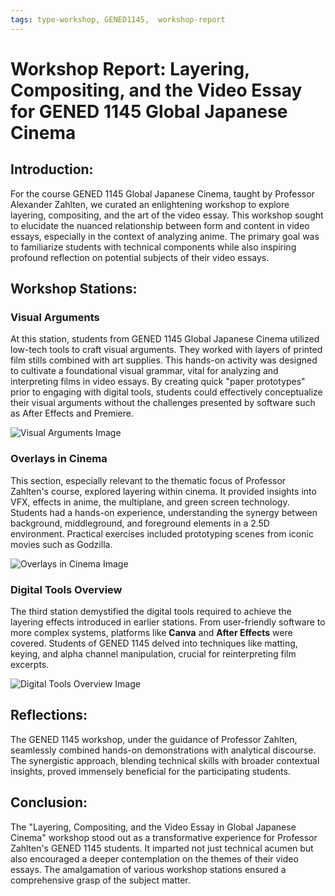 ```yaml
---
tags: type-workshop, GENED1145,  workshop-report
---
```


# Workshop Report: Layering, Compositing, and the Video Essay for GENED 1145 Global Japanese Cinema


## Introduction:
For the course GENED 1145 Global Japanese Cinema, taught by Professor Alexander Zahlten, we curated an enlightening workshop to explore layering, compositing, and the art of the video essay. This workshop sought to elucidate the nuanced relationship between form and content in video essays, especially in the context of analyzing anime. The primary goal was to familiarize students with technical components while also inspiring profound reflection on potential subjects of their video essays.

## Workshop Stations:

### Visual Arguments
At this station, students from GENED 1145 Global Japanese Cinema utilized low-tech tools to craft visual arguments. They worked with layers of printed film stills combined with art supplies. This hands-on activity was designed to cultivate a foundational visual grammar, vital for analyzing and interpreting films in video essays. By creating quick "paper prototypes" prior to engaging with digital tools, students could effectively conceptualize their visual arguments without the challenges presented by software such as After Effects and Premiere.

![Visual Arguments Image](https://files.slack.com/files-pri/T0HTW3H0V-F060PD4LVB9/sample-paper-overlays\_540.gif?pub\_secret=4d9b8f93ce)

### Overlays in Cinema
This section, especially relevant to the thematic focus of Professor Zahlten's course, explored layering within cinema. It provided insights into VFX, effects in anime, the multiplane, and green screen technology. Students had a hands-on experience, understanding the synergy between background, middleground, and foreground elements in a 2.5D environment. Practical exercises included prototyping scenes from iconic movies such as Godzilla.

![Overlays in Cinema Image](https://files.slack.com/files-pri/T0HTW3H0V-F061G35DRRP/godzilla_24p_360.gif?pub_secret=1851ce46f2)

### Digital Tools Overview
The third station demystified the digital tools required to achieve the layering effects introduced in earlier stations. From user-friendly software to more complex systems, platforms like **Canva** and **After Effects** were covered. Students of GENED 1145 delved into techniques like matting, keying, and alpha channel manipulation, crucial for reinterpreting film excerpts.

![Digital Tools Overview Image](https://files.slack.com/files-pri/T0HTW3H0V-F061RTA357S/wesanderson_layering_360.gif?pub_secret=03891f138a)


## Reflections:
The GENED 1145 workshop, under the guidance of Professor Zahlten, seamlessly combined hands-on demonstrations with analytical discourse. The synergistic approach, blending technical skills with broader contextual insights, proved immensely beneficial for the participating students.

## Conclusion:
The "Layering, Compositing, and the Video Essay in Global Japanese Cinema" workshop stood out as a transformative experience for Professor Zahlten's GENED 1145 students. It imparted not just technical acumen but also encouraged a deeper contemplation on the themes of their video essays. The amalgamation of various workshop stations ensured a comprehensive grasp of the subject matter.
